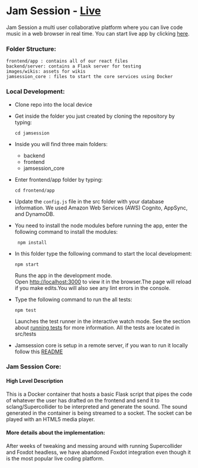 # Jam Session - [Live](https://modest-mestorf-1cb857.netlify.com/login)
 Jam Session a multi user collaborative platform where you can live code music in a web browser in real time. You can start live app by clicking [here](https://modest-mestorf-1cb857.netlify.com/login).



### Folder Structure:
```
frontend/app : contains all of our react files
backend/server: contains a Flask server for testing
images/wikis: assets for wikis
jamsession_core : files to start the core services using Docker

```

### Local Development:
- Clone repo into the local device
-  Get inside the folder you just created by cloning the repository by typing: <br />

    `cd jamsession`
- Inside you will find three main folders:
    - backend
    - frontend
    - jamsession_core
- Enter frontend/app folder by typing: <br />

    ```cd frontend/app```
- Update the `config.js` file in the src folder with your database information. We used Amazon Web Services (AWS) Cognito, AppSync, and DynamoDB.

- You need to install the node modules before running the app, enter the following command to install the modules:

    ``` npm install```
- In this folder type the following command to start the local development:<br/> 

    ```npm start```<br />

    Runs the app in the development mode.<br />
    Open [http://localhost:3000](http://localhost:3000) to view it in the browser.The page will reload if you make edits.You will also see any lint errors in the console.

- Type the following command to run the all tests:<br/>

    ```npm test```

    Launches the test runner in the interactive watch mode. See the section about [running tests](https://facebook.github.io/create-react-app/docs/running-tests) for more information. All the tests are located in src/tests


- Jamsession core is setup in a remote server, if you wan to run it locally follow this [README](https://github.com/Quetourah/jamsession/blob/master/jamsession_core/README.md)





### Jam Session Core:

#### High Level Description
This is a Docker container that hosts a basic Flask script that pipes the code of whatever the user has drafted on the frontend and send it to sclang/Supercollider to be interpreted and generate the sound. The sound generated in the container is being streamed to a socket. The socket can be played with an HTML5 media player. 

#### More details about the implementation:
After weeks of tweaking and messing around with running Supercollider and Foxdot headless, we have abandoned Foxdot integration even though it is the most popular live coding platform.
